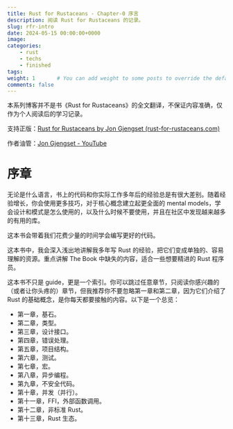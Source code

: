 ```yaml
---
title: Rust for Rustaceans - Chapter-0 序言
description: 阅读 Rust for Rustaceans 的记录。
slug: rfr-intro
date: 2024-05-15 00:00:00+0000
image: 
categories:
    - rust
    - techs
    - finished
tags: 
weight: 1       # You can add weight to some posts to override the default sorting (date descending)
comments: false
---
```


本系列博客并不是书《Rust for Rustaceans》的全文翻译，不保证内容准确，仅作为个人阅读后的学习记录。

支持正版：[Rust for Rustaceans by Jon Gjengset (rust-for-rustaceans.com)](https://rust-for-rustaceans.com/)

作者油管：[Jon Gjengset - YouTube](https://www.youtube.com/@jonhoo)

# 序章

无论是什么语言，书上的代码和你实际工作多年后的经验总是有很大差别。随着经验增长，你会使用更多技巧，对于核心概念建立起更全面的 mental models，学会设计和模式是怎么使用的，以及什么时候不要使用，并且在社区中发现越来越多的有用的库。

这本书会带着我们花费少量的时间学会编写更好的代码。

这本书中，我会深入浅出地讲解我多年写 Rust 的经验，把它们变成单独的、容易理解的资源。重点讲解 The Book 中缺失的内容，适合一些想要精进的 Rust 程序员。

这本书不只是 guide，更是一个索引。你可以跳过任意章节，只阅读你感兴趣的（或者让你头疼的）章节，但我推荐你不要忽略第一章和第二章，因为它们介绍了 Rust 的基础概念，是你每天都要接触的内容。以下是一个总览：

- 第一章，基石。
- 第二章，类型。
- 第三章，设计接口。
- 第四章，错误处理。
- 第五章，项目结构。
- 第六章，测试。
- 第七章，宏。
- 第八章，异步编程。
- 第九章，不安全代码。
- 第十章，并发（并行）。
- 第十一章，FFI，外部函数调用。
- 第十二章，非标准 Rust。
- 第十三章，Rust 生态。
